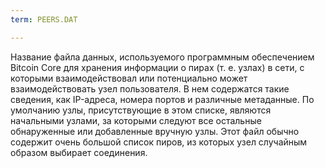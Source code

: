 ```yaml
---
term: PEERS.DAT

---
```

Название файла данных, используемого программным обеспечением Bitcoin Core для хранения информации о пирах (т. е. узлах) в сети, с которыми взаимодействовал или потенциально может взаимодействовать узел пользователя. В нем содержатся такие сведения, как IP-адреса, номера портов и различные метаданные. По умолчанию узлы, присутствующие в этом списке, являются начальными узлами, за которыми следуют все остальные обнаруженные или добавленные вручную узлы. Этот файл обычно содержит очень большой список пиров, из которых узел случайным образом выбирает соединения.